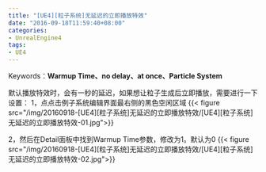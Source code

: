 ```yaml
---
title: "[UE4][粒子系统]无延迟的立即播放特效"
date: "2016-09-18T11:59:40+08:00"
categories:
- UnrealEngine4
tags:
- UE4
---
```


Keywords：**Warmup Time、no delay、at once、Particle System**

默认播放特效时，会有一秒的延迟，如果想让粒子生成后立即播放，需要进行一下设置：
1，点点击例子系统编辑界面最右侧的黑色空闲区域
{{< figure src="/img/20160918-[UE4][粒子系统]无延迟的立即播放特效/[UE4][粒子系统]无延迟的立即播放特效-01.jpg">}} 

2，然后在Detail面板中找到Warmup Time参数，修改为1。默认为0
{{< figure src="/img/20160918-[UE4][粒子系统]无延迟的立即播放特效/[UE4][粒子系统]无延迟的立即播放特效-02.jpg">}}




